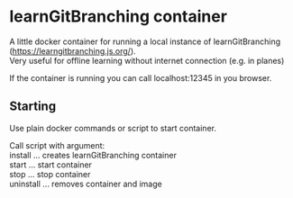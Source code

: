 # learnGitBranching container

A little docker container for running a local instance of learnGitBranching (https://learngitbranching.js.org/). \
Very useful for offline learning without internet connection (e.g. in planes)


If the container is running you can call localhost:12345 in you browser.

## Starting
Use plain docker commands or script to start container.


Call script with argument: \
    install   ... creates learnGitBranching container \
    start     ... start container \
    stop      ... stop container \
    uninstall ... removes container and image 